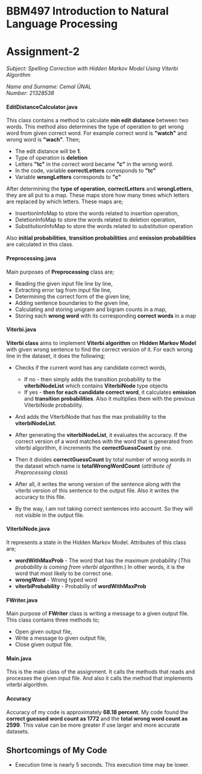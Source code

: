 # BBM497 Introduction to Natural Language Processing
# Assignment-2

_Subject: Spelling Correction with Hidden Markov Model Using Viterbi Algorithm_

_Name and Surname: Cemal ÜNAL_  
_Number: 21328538_


#### EditDistanceCalculator.java
This class contains a method to calculate **min edit distance** between two words. This method also determines the type of operation to get wrong word from given correct word. For example correct word is **"watch"** and wrong word is **"wach"**. Then;
- The edit distance will be **1**.
- Type of operation is **deletion**
- Letters **"tc"** in the correct word became **"c"** in the wrong word.
 - In the code, variable **correctLetters** corresponds to **"tc"**
 - Variable **wrongLetters** corresponds to **"c"**

After determining the **type of operation**, **correctLetters** and **wrongLetters**, they are all put to a map. These maps store how many times which letters are replaced by which letters. These maps are;
- InsertionInfoMap to store the words related to insertion operation,
- DeletionInfoMap to store the words related to deletion operation,
- SubstitutionInfoMap to store the words related to substitution operation

Also **initial probabilities**, **transition probabilities** and **emission probabilities** are calculated in this class.

#### Preprocessing.java
Main purposes of **Preprocessing** class are;
- Reading the given input file line by line,
- Extracting error tag from input file line,
- Determining the correct form of the given line,
- Adding sentence boundaries to the given line,
- Calculating and storing unigram and bigram counts in a map,
- Storing each **wrong word** with its corresponding **correct words** in a map


#### Viterbi.java
**Viterbi class** aims to implement **Viterbi algorithm** on **Hidden Markov Model** with given wrong sentence to find the correct version of it. For each wrong line in the dataset, it does the following;

- Checks if the current word has any candidate correct words,
  - If no - then simply adds the transition probability to the **viterbiNodeList** which contains **ViterbiNode** type objects
  - If yes - **then for each candidate correct word**, it calculates **emission** and **transition probabilities**. Also it multiplies them with the previous ViterbiNode probability.

- And adds the ViterbiNode that has the max probability to the **viterbiNodeList**.

- After generating the **viterbiNodeList**, it evaluates the accuracy. If the correct version of a word matches with the word that is generated from viterbi algorithm, it increments the **correctGuessCount** by one.
- Then it divides **correctGuessCount** by total number of wrong words in the dataset which name is **totalWrongWordCount** (*attribute of Preprocessing class*)

- After all, it writes the wrong version of the sentence along with the viterbi version of this sentence to the output file. Also it writes the accuracy to this file.

- By the way, I am not taking correct sentences into account. So they will not visible in the output file.

#### ViterbiNode.java
It represents a state in the Hidden Markov Model. Attributes of this class are;
- **wordWithMaxProb** - The word that has the maximum probability (*This probability is coming from viterbi algorithm.*) In other words, it is the word that most likely to be correct one.
- **wrongWord** - Wrong typed word
- **viterbiProbability** - Probabiliy of **wordWithMaxProb**

#### FWriter.java
Main purpose of **FWriter** class is writing a message to a given output file. This class contains three methods to;
- Open given output file,
- Write a message to given output file,
- Close given output file.

#### Main.java
This is the main class of the assignment. It calls the methods that reads and processes the given input file. And also it calls the method that implements viterbi algorithm.

#### Accuracy
Accuracy of my code is approximately **68.18 percent**. My code found the **correct guessed word count as 1772** and the **total wrong word count as 2599**. This value can be more greater if use larger and more accurate datasets.

## Shortcomings of My Code
- Execution time is nearly 5 seconds. This execution time may be lower.

